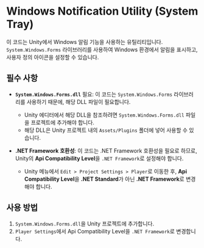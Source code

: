# Windows Notification Utility (System Tray)

이 코드는 Unity에서 Windows 알림 기능을 사용하는 유틸리티입니다. `System.Windows.Forms` 라이브러리를 사용하여 Windows 환경에서 알림을 표시하고, 사용자 정의 아이콘을 설정할 수 있습니다.

## 필수 사항
- **`System.Windows.Forms.dll`** 필요: 이 코드는 `System.Windows.Forms` 라이브러리를 사용하기 때문에, 해당 DLL 파일이 필요합니다.
    - Unity 에디터에서 해당 DLL을 참조하려면 `System.Windows.Forms.dll` 파일을 프로젝트에 추가해야 합니다.
    - 해당 DLL은 Unity 프로젝트 내의 `Assets/Plugins` 폴더에 넣어 사용할 수 있습니다.

- **.NET Framework 호환성**: 이 코드는 .NET Framework 호환성을 필요로 하므로, Unity의 **Api Compatibility Level**을 `.NET Framework`로 설정해야 합니다.
    - Unity 메뉴에서 `Edit > Project Settings > Player`로 이동한 후, **Api Compatibility Level**을 **.NET Standard**가 아닌 **.NET Framework**로 변경해야 합니다.

## 사용 방법
1. `System.Windows.Forms.dll`을 Unity 프로젝트에 추가합니다.
2. `Player Settings`에서 Api Compatibility Level을 `.NET Framework`로 변경합니다.